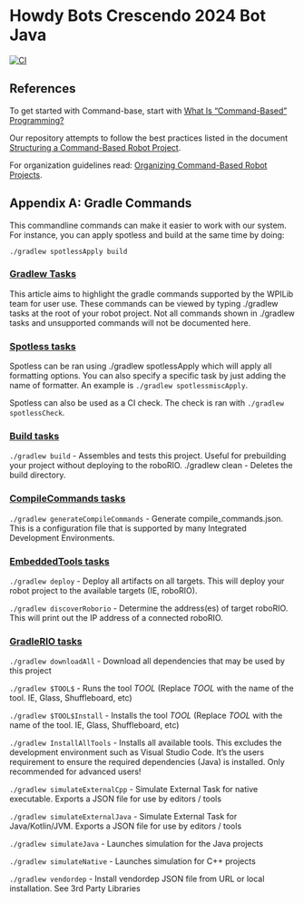 # Howdy Bots Crescendo 2024 Bot Java

[![CI](https://github.com/frc6377/crescendo_2024/actions/workflows/main.yml/badge.svg)](https://github.com/frc6377/crescendo_2024/actions/workflows/main.yml)

## References

To get started with Command-base, start with [What Is “Command-Based” Programming?](https://docs.wpilib.org/en/stable/docs/software/commandbased/what-is-command-based.html)

Our repository attempts to follow the best practices listed in the document
[Structuring a Command-Based Robot Project](https://docs.wpilib.org/en/stable/docs/software/commandbased/structuring-command-based-project.html).

For organization guidelines read: [Organizing Command-Based Robot Projects](https://docs.wpilib.org/en/stable/docs/software/commandbased/organizing-command-based.html).


## Appendix A: Gradle Commands

This commandline commands can make it easier to work with our system. For instance, you can apply spotless and build at the same time by doing:

```
./gradlew spotlessApply build
```

### [Gradlew Tasks](https://docs.wpilib.org/en/stable/docs/software/advanced-gradlerio/gradlew-tasks.html#gradlew-tasks)
This article aims to highlight the gradle commands supported by the WPILib team for user use. These commands can be viewed by typing ./gradlew tasks at the root of your robot project. Not all commands shown in ./gradlew tasks and unsupported commands will not be documented here.

### [Spotless tasks](https://docs.wpilib.org/en/stable/docs/software/advanced-gradlerio/code-formatting.html#running-spotless)

Spotless can be ran using ./gradlew spotlessApply which will apply all formatting options. You can also specify a specific task by just adding the name of formatter. An example is `./gradlew spotlessmiscApply`.

Spotless can also be used as a CI check. The check is ran with `./gradlew spotlessCheck`.

### [Build tasks](https://docs.wpilib.org/en/stable/docs/software/advanced-gradlerio/gradlew-tasks.html#build-tasks)
`./gradlew build` - Assembles and tests this project. Useful for prebuilding your project without deploying to the roboRIO. ./gradlew clean - Deletes the build directory.

### [CompileCommands tasks](https://docs.wpilib.org/en/stable/docs/software/advanced-gradlerio/gradlew-tasks.html#compilecommands-tasks)
`./gradlew generateCompileCommands` - Generate compile_commands.json. This is a configuration file that is supported by many Integrated Development Environments.

### [EmbeddedTools tasks](https://docs.wpilib.org/en/stable/docs/software/advanced-gradlerio/gradlew-tasks.html#embeddedtools-tasks)
`./gradlew deploy` - Deploy all artifacts on all targets. This will deploy your robot project to the available targets (IE, roboRIO).

`./gradlew discoverRoborio` - Determine the address(es) of target roboRIO. This will print out the IP address of a connected roboRIO.

### [GradleRIO tasks](https://docs.wpilib.org/en/stable/docs/software/advanced-gradlerio/gradlew-tasks.html#gradlerio-tasks)
`./gradlew downloadAll` - Download all dependencies that may be used by this project

`./gradlew $TOOL$` - Runs the tool $TOOL$ (Replace $TOOL$ with the name of the tool. IE, Glass, Shuffleboard, etc)

`./gradlew $TOOL$Install` - Installs the tool $TOOL$ (Replace $TOOL$ with the name of the tool. IE, Glass, Shuffleboard, etc)

`./gradlew InstallAllTools` - Installs all available tools. This excludes the development environment such as Visual Studio Code. It’s the users requirement to ensure the required dependencies (Java) is installed. Only recommended for advanced users!

`./gradlew simulateExternalCpp` - Simulate External Task for native executable. Exports a JSON file for use by editors / tools

`./gradlew simulateExternalJava` - Simulate External Task for Java/Kotlin/JVM. Exports a JSON file for use by editors / tools

`./gradlew simulateJava` - Launches simulation for the Java projects

`./gradlew simulateNative` - Launches simulation for C++ projects

`./gradlew vendordep` - Install vendordep JSON file from URL or local installation. See 3rd Party Libraries
